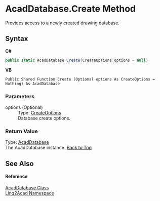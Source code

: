 # AcadDatabase.Create Method 
 

Provides access to a newly created drawing database.

## Syntax

**C#**<br />
``` C#
public static AcadDatabase Create(CreateOptions options = null)
```

**VB**<br />
``` VB
Public Shared Function Create (Optional options As CreateOptions = Nothing) As AcadDatabase
```


### Parameters
<dl><dt>options (Optional)</dt><dd>Type: <a href="T_Linq2Acad_CreateOptions.md#CreateOptions-Class">CreateOptions</a><br />Database create options.</dd></dl>

### Return Value
Type: <a href="T_Linq2Acad_AcadDatabase.md#AcadDatabase-Class">AcadDatabase</a><br />The AcadDatabase instance.
<a href="#AcadDatabaseCreate-Method">Back to Top</a>

## See Also


#### Reference
<a href="T_Linq2Acad_AcadDatabase.md#AcadDatabase-Class">AcadDatabase Class</a><br /><a href="N_Linq2Acad.md#Linq2Acad-Namespace">Linq2Acad Namespace</a><br />
